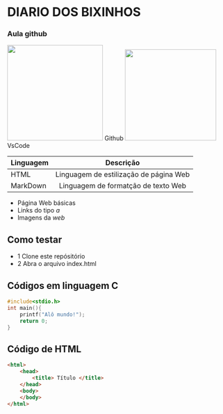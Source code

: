 # DIARIO DOS BIXINHOS
### Aula github
<img src="https://octodex.github.com/images/adventure-cat.png" style="width:220px"> Github
<img src="https://cdn.iconscout.com/icon/free/png-256/free-vscode-4069952-3365471.png" style= "width:210px"> VsCode

|Linguagem|Descrição|
|-|:-:|
|HTML|Linguagem de estilização de página Web|
|MarkDown|Linguagem de formatção de texto Web|

- Página Web básicas
- Links do tipo *a*
- Imagens da *web*

## Como testar
- 1 Clone este repósitório
- 2 Abra o arquivo index.html

## Códigos em linguagem C
```C
#include<stdio.h>
int main(){
    printf("Alô mundo!");
    return 0;
}
```


## Código de HTML
```HTML
<html>
    <head>
        <title> Título </title>
    </head>
    <body>
    </body>
</html>
```